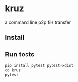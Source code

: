 # kruz

a command line p2p file transfer


## Install



## Run tests

```bash
pip install pytest pytest-xdist
cd kruz
pytest
```
